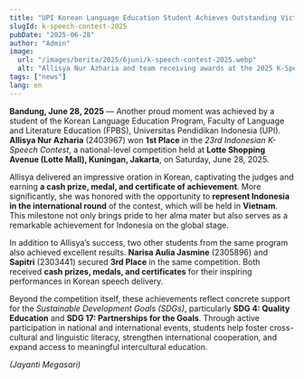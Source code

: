 ```yaml
---
title: "UPI Korean Language Education Student Achieves Outstanding Victory at the 2025 National K-Speech Contest"
slugId: k-speech-contest-2025
pubDate: "2025-06-28"
author: "Admin"
image:
  url: "/images/berita/2025/6juni/k-speech-contest-2025.webp"
  alt: "Allisya Nur Azharia and team receiving awards at the 2025 K-Speech Contest"
tags: ["news"]
lang: en
---
```


**Bandung, June 28, 2025** — Another proud moment was achieved by a student of the Korean Language Education Program, Faculty of Language and Literature Education (FPBS), Universitas Pendidikan Indonesia (UPI). **Allisya Nur Azharia** (2403967) won **1st Place** in the *23rd Indonesian K-Speech Contest*, a national-level competition held at **Lotte Shopping Avenue (Lotte Mall), Kuningan, Jakarta**, on Saturday, June 28, 2025.

Allisya delivered an impressive oration in Korean, captivating the judges and earning **a cash prize, medal, and certificate of achievement**. More significantly, she was honored with the opportunity to **represent Indonesia in the international round** of the contest, which will be held in **Vietnam**. This milestone not only brings pride to her alma mater but also serves as a remarkable achievement for Indonesia on the global stage.

In addition to Allisya’s success, two other students from the same program also achieved excellent results. **Narisa Aulia Jasmine** (2305896) and **Sapitri** (2303441) secured **3rd Place** in the same competition. Both received **cash prizes, medals, and certificates** for their inspiring performances in Korean speech delivery.

Beyond the competition itself, these achievements reflect concrete support for the *Sustainable Development Goals (SDGs)*, particularly **SDG 4: Quality Education** and **SDG 17: Partnerships for the Goals**. Through active participation in national and international events, students help foster cross-cultural and linguistic literacy, strengthen international cooperation, and expand access to meaningful intercultural education.

*(Jayanti Megasari)*
